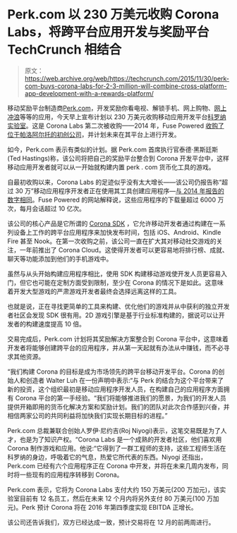 # Perk.com 以 230 万美元收购 Corona Labs，将跨平台应用开发与奖励平台 TechCrunch 相结合

> 原文：<https://web.archive.org/web/https://techcrunch.com/2015/11/30/perk-com-buys-corona-labs-for-2-3-million-will-combine-cross-platform-app-development-with-a-rewards-platform/>

移动奖励平台制造商[Perk.com](https://web.archive.org/web/20221006083253/http://perk.com/)，开发奖励你看电视、解锁手机、网上购物、[网上冲浪](https://web.archive.org/web/20221006083253/https://beta.techcrunch.com/2013/07/24/perk-browser/)等等的应用，今天早上宣布计划以 230 万美元收购移动应用开发平台[科罗纳实验室](https://web.archive.org/web/20221006083253/https://www.crunchbase.com/organization/corona-labs#/entity)。这是 Corona Labs 第二次被收购——2014 年，Fuse Powered [收购了位于帕洛阿尔托的初创公司](https://web.archive.org/web/20221006083253/http://www.techvibes.com/blog/fuse-powered-acquires-silicon-valley-startup-2014-11-05)，并计划未来在其平台上进行开发。

如今，Perk.com 表示有类似的计划。据 Perk.com 首席执行官泰德·黑斯廷斯(Ted Hastings)称，该公司将把自己的奖励平台整合到 Corona 开发平台中，这样移动应用开发者就可以从一开始就构建内置 perk . com 货币化工具的游戏。

自最初收购以来，Corona Labs 的足迹似乎没有太大增长——该公司仍报告称“超过 30 万”移动应用程序开发者正在使用其工具创建应用程序—[与 2014 年报告的数字相同](https://web.archive.org/web/20221006083253/http://venturebeat.com/2014/11/04/fuse-powered-acquires-2d-game-engine-maker-corona-labs-exclusive/)。Fuse Powered 的网站解释说，这些应用程序的下载量超过 6000 万次，每月会话超过 10 亿次。

该公司的核心产品是它所谓的 [Corona SDK](https://web.archive.org/web/20221006083253/https://coronalabs.com/products/corona-sdk/) ，它允许移动开发者通过构建在一系列设备上工作的跨平台应用程序来加快发布时间，包括 iOS、Android、Kindle Fire 甚至 Nook。在第一次收购之前，该公司一直在扩大其对移动社交游戏的关注，一年前推出了 Corona Cloud。这使得开发者可以更容易地将排行榜、成就、聊天等功能添加到他们的手机游戏中。

虽然与从头开始构建应用程序相比，使用 SDK 构建移动游戏使开发人员更容易入门，但它也可能在定制方面受到限制，至少在 Corona 的情况下是如此。这意味着开发大型游戏的严肃游戏开发者最终会选择远离这样的工具。

也就是说，正在寻找更简单的工具来构建、优化他们的游戏并从中获利的独立开发者社区会发现 SDK 很有用。2D 游戏引擎是基于行业标准构建的，据说可以让开发者的构建速度提高 10 倍。

交易完成后，Perk.com 计划将其奖励解决方案整合到 Corona 平台中，这意味着开发者将能够创建跨平台的应用程序，并从第一天起就有办法从中赚钱，而不必寻求其他资源。

“我们构建 Corona 的目标是成为市场领先的跨平台移动开发平台。Corona 的创始人和创造者 Walter Luh 在一份声明中表示:“与 Perk 的结合为这个平台带来了新的投资，这个组织最初是移动应用程序开发人员，在构建自己的应用程序方面拥有 Corona 平台的第一手经验。“我们将能够推进我们的愿景，为我们的开发人员提供开箱即用的货币化解决方案和奖励计划。我们的团队对此次合作感到兴奋，并相信两家公司的共同利益将加快我们实现长期目标的进程。”

Perk.com 总裁兼联合创始人罗伊·尼约吉(Roj Niyogi)表示，这笔交易既是为了人才，也是为了知识产权。“Corona Labs 是一个成熟的开发者社区，他们喜欢用 Corona 制作游戏和应用。他说:“它得到了一群工程师的支持，这些工程师生活在科罗纳的身边，呼吸着它的气息，热爱它所代表的东西。Niyogi 还指出，Perk.com 已经有六个应用程序正在 Corona 中开发，并将在未来几周内发布，同时将一些现有的应用程序转移到 Corona。

Perk.com 表示，它将为 Corona Labs 支付大约 150 万美元(200 万加元)，该实验室目前有 12 名员工，然后在未来 12 个月内将另外支付 80 万美元(100 万加元)。Perk 预计 Corona 将在 2016 年第四季度实现 EBITDA 正增长。

该公司还告诉我们，双方已经达成一致，预计交易将在 12 月的前两周进行。